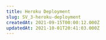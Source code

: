 ```yaml
---
title: Heroku Deployment
slug: SV_3-heroku-deployment
createdAt: 2021-09-15T00:00:12.000Z
updatedAt: 2021-10-01T20:41:03.000Z
---
```


